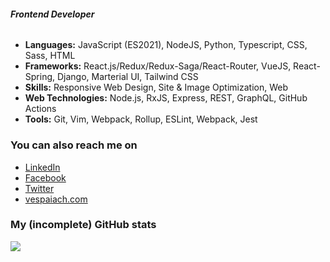 ###### ***Frontend Developer***

* **Languages:** JavaScript (ES2021), NodeJS, Python, Typescript, CSS, Sass, HTML
* **Frameworks:** React.js/Redux/Redux-Saga/React-Router, VueJS, React-Spring, Django, Marterial UI, Tailwind CSS
* **Skills:** Responsive Web Design, Site & Image Optimization, Web
* **Web Technologies:** Node.js, RxJS, Express, REST, GraphQL, GitHub Actions
* **Tools:** Git, Vim, Webpack, Rollup, ESLint, Webpack, Jest

### You can also reach me on

* [LinkedIn](https://www.linkedin.com/in/tony-nguyen-0a701526/)
* [Facebook](https://www.facebook.com/nta.toan/)
* [Twitter](https://twitter.com/vespaiach)
* [vespaiach.com](https://www.vespaiach.com/)


### My (incomplete) GitHub stats

<img src="https://github-readme-stats.vercel.app/api?username=vespaiach&show_icons=true&theme=gruvbox&count_private=true" />

